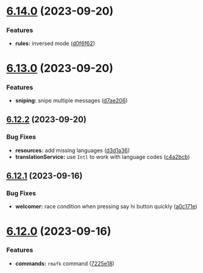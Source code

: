 # [6.14.0](https://github.com/onesoft-sudo/sudobot/compare/v6.13.0...v6.14.0) (2023-09-20)


### Features

* **rules:** inversed mode ([d0f6f62](https://github.com/onesoft-sudo/sudobot/commit/d0f6f6222df3fcf9b8dc1ea281f4a47d9c69eaac))



# [6.13.0](https://github.com/onesoft-sudo/sudobot/compare/v6.12.2...v6.13.0) (2023-09-20)


### Features

* **sniping:** snipe multiple messages ([d7ae206](https://github.com/onesoft-sudo/sudobot/commit/d7ae20665b9240b765de9511063cd7e214ed8de6))



## [6.12.2](https://github.com/onesoft-sudo/sudobot/compare/v6.12.1...v6.12.2) (2023-09-20)


### Bug Fixes

* **resources:** add missing languages ([d3d1a36](https://github.com/onesoft-sudo/sudobot/commit/d3d1a362f3672cc9d6f6276264d945088c5681bb))
* **translationService:** use `Intl` to work with language codes ([c4a2bcb](https://github.com/onesoft-sudo/sudobot/commit/c4a2bcb490beeceaa65e071aae14bde9bf856693))



## [6.12.1](https://github.com/onesoft-sudo/sudobot/compare/v6.12.0...v6.12.1) (2023-09-16)


### Bug Fixes

* **welcomer:** race condition when pressing say hi button quickly ([a0c171e](https://github.com/onesoft-sudo/sudobot/commit/a0c171ed1afd30b7b93f0af36cf7da750625d5f3))



# [6.12.0](https://github.com/onesoft-sudo/sudobot/compare/v6.11.0...v6.12.0) (2023-09-16)


### Features

* **commands:** `rmafk` command ([7225e18](https://github.com/onesoft-sudo/sudobot/commit/7225e18323d4489c1362e34daec613dc001536d5))



